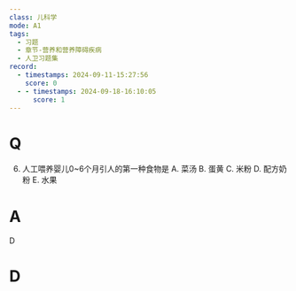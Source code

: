 ```yaml
---
class: 儿科学
mode: A1
tags:
  - 习题
  - 章节-营养和营养障碍疾病
  - 人卫习题集
record:
  - timestamps: 2024-09-11-15:27:56
    score: 0
  - - timestamps: 2024-09-18-16:10:05
      score: 1
---
```


# Q

6. 人工喂养婴儿0~6个月引人的第一种食物是
A. 菜汤
B. 蛋黄
C. 米粉
D. 配方奶粉
E. 水果
# A
D
# D
